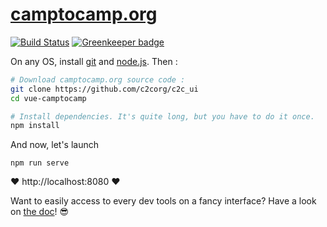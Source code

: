 # [camptocamp.org](https://www.camptocamp.org)

[![Build Status](https://travis-ci.com/c2corg/c2c_ui.svg?branch=master)](https://travis-ci.com/c2corg/c2c_ui) [![Greenkeeper badge](https://badges.greenkeeper.io/c2corg/c2c_ui.svg)](https://greenkeeper.io/)

On any OS, install [git](https://git-scm.com/) and [node.js](https://nodejs.org/en/). Then :

```bash
# Download camptocamp.org source code :
git clone https://github.com/c2corg/c2c_ui
cd vue-camptocamp

# Install dependencies. It's quite long, but you have to do it once.
npm install
```

And now, let's launch
```
npm run serve
```

:heart: http://localhost:8080 :heart:

Want to easily access to every dev tools on a fancy interface? Have a look on [the doc](https://github.com/c2corg/c2c_ui/blob/master/docs/development-environment.md)! :sunglasses:
